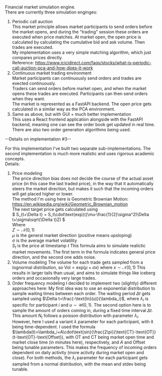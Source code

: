 Financial market simulation engine.  
There are currently three simulation enginges:  
1. Periodic call auction  
This market principle allows market participants to send orders before the market opens, and during the "trading" session these orders are executed when price matches.
At market open, the open price is calculated by calculating the cumulative bid and ask volume. Then trades are executed.  
My implementation uses a very simple matching algorithm, which just compares prices directly.  
Reference: https://www.icicidirect.com/faqs/stocks/what-is-periodic-call-auction-pca-and-how-does-it-work  
2. Continuous market trading environment  
Market participants can continuously send orders and trades are exected continuously.  
Traders can send orders before market open, and when the market opens these trades are executed. Participants can then send orders when they want.  
The market is represented as a FastAPI backend. The open price gets calculated in a similar way as the PCA environment.  
3. Same as above, but with GUI + much better implementation  
This uses a React frontend application alongside with the FastAPI backend, meaning one can see the order book get updated in real time. There are also two order generation algorithms being used.  

--Details on implementation #3--  

For this implementation I've built two separate sub-implementations. The second implementation is much more realistic and uses rigorous academic concepts.  
Details:  

1. Price modeling  
The price direction bias does not decide the course of the actual asset price (in this case the last traded price), in the way that it automatically steers the market direction, but makes it such that the incoming orders will get placed higher or lower.  
The method I'm using here is Geometric Brownian Motion: https://en.wikipedia.org/wiki/Geometric_Brownian_motion  
The next target price gets calculated using  
$ S_{t+\Delta t} = S_t\cdot\text{exp}((\mu-\frac{1}{2}\sigma^2)\Delta t+\sigma\sqrt{\Delta t}Z) $  
Where  
$Z\sim\mathcal{N}(0,1)$  
$\mu$ is the general market direction (positive means upsloping)  
$\sigma$ is the average market volatility  
$S_t$ is the price at timestamp $t$
This formula aims to simulate realictic market movements. The first term in the formula indicates general price direction, and the second one adds noise.  
3. Volume modeling
The volume for each trade gets sampled from a lognormal distribution, so $\text{Vol}=\text{exp}(\mu+\sigma x)$ where $x\sim\mathcal{N}(0,1)$
This results in larger tails than usual, and aims to simulate things like iceberg orders and occasionally very large trades.
4. Order frequency modeling
I decided to implement two (slightly) different approaches here:
My first idea was to use an exponential distribution to sample waiting times between each order. The waiting period $\Delta t$ gets sampled using $\Delta t=\frac{-\text{ln}(u)}{\lambda_i}$, where $\lambda_i$ is specific for participant $i$ and $u\sim\mathcal{U}(0,1)$.
The second option here is to sample the amount of orders coming in, during a fixed time interval $\Delta t$. This amount $N_t$ follows a poisson distribution with parameter $\lambda_i$. However, here I used a variant $\lambda$ parameter for each participant, with it being time-dependent. I used the formula $\lambda(t)=\lambda_i+A\cdot\text{sin}(\frac{2\pi}{\text{CT}-\text{OT}}(t-\text{OT}-\text{Offset}), with OT and CT being market open time and market close time (in minutes here), respectively, and $A$ and Offset being tunable parameters. This makes the frequency of incoming orders dependent on daily activity (more activity during market open and close).
For both methods, the $\lambda_i$ parameter for each participant gets sampled from a normal distribution, with the mean and stdev being tunable.

